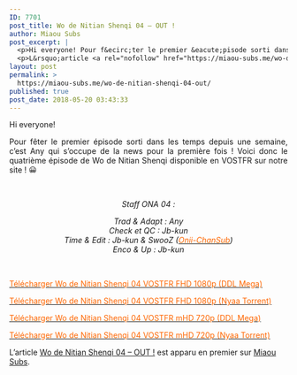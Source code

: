 ```yaml
---
ID: 7701
post_title: Wo de Nitian Shenqi 04 – OUT !
author: Miaou Subs
post_excerpt: |
  <p>Hi everyone! Pour f&ecirc;ter le premier &eacute;pisode sorti dans les temps depuis une semaine, c&rsquo;est Any qui s&rsquo;occupe de la news pour la premi&egrave;re fois ! Voici donc le quatri&egrave;me &eacute;pisode de Wo de Nitian Shenqi disponible en VOSTFR sur notre site ! &#128512; &nbsp; Staff ONA 04 : Trad &amp; Adapt : Any Check</p>
  <p>L&rsquo;article <a rel="nofollow" href="https://miaou-subs.me/wo-de-nitian-shenqi-04-out/">Wo de Nitian Shenqi 04 &ndash; OUT !</a> est apparu en premier sur <a rel="nofollow" href="https://miaou-subs.me/">Miaou Subs</a>.</p>
layout: post
permalink: >
  https://miaou-subs.me/wo-de-nitian-shenqi-04-out/
published: true
post_date: 2018-05-20 03:43:33
---
```

<p>Hi everyone!</p>
<p style="text-align: justify;">Pour fêter le premier épisode sorti dans les temps depuis une semaine, c&#8217;est Any qui s&#8217;occupe de la news pour la première fois ! Voici donc le quatrième épisode de Wo de Nitian Shenqi disponible en VOSTFR sur notre site ! <img src="https://united-subs.dearclouds.com/wp-content/uploads/2018/05/a66a5db401df5eb91da66dc5b52f420f.jpg" alt="😀" class="wp-smiley" style="height: 1em; max-height: 1em;" /></p>
<p>&nbsp;</p>
<p style="text-align: center;"><em>Staff ONA 04 :</em></p>
<p style="text-align: center;"><em>Trad &amp; Adapt : Any</em><br />
<em> Check et QC : Jb-kun</em><br />
<em> Time &amp; Edit : Jb-kun &amp; SwooZ (<a href="http://onii-chansub.fr/"  rel="noopener"><span style="color: #ff6600;">Onii-ChanSub</span></a>)<br />
</em> <em> Enco &amp; Up : Jb-kun</em></p>
<p>&nbsp;</p>
<p><a href="https://mega.nz/#!Ke4VzLiY!uuABK4x6Nuv79ot0hUSue9qZJK_Qw6cl0k7r3smF73s"  rel="noopener"><span style="color: #ff6600;">Télécharger Wo de Nitian Shenqi 04 VOSTFR FHD 1080p (DDL Mega)</span></a></p>
<p><a href="https://nyaa.si/view/1038967"  rel="noopener"><span style="color: #ff6600;">Télécharger Wo de Nitian Shenqi 04 VOSTFR FHD 1080p (Nyaa Torrent)</span></a></p>
<p><a href="https://mega.nz/#!qLBU2AYZ!JMhAnwI1kI0V_bx8nCZkOPuZxi_msa4SWpimU2YJv0U"  rel="noopener"><span style="color: #ff6600;">Télécharger Wo de Nitian Shenqi 04 VOSTFR mHD 720p (DDL Mega)</span></a></p>
<p><a href="https://nyaa.si/view/1038851"  rel="noopener"><span style="color: #ff6600;">Télécharger Wo de Nitian Shenqi 04 VOSTFR mHD 720p (Nyaa Torrent)</span></a></p>
<p>L’article <a rel="nofollow" href="https://miaou-subs.me/wo-de-nitian-shenqi-04-out/">Wo de Nitian Shenqi 04 – OUT !</a> est apparu en premier sur <a rel="nofollow" href="https://miaou-subs.me/">Miaou Subs</a>.</p>